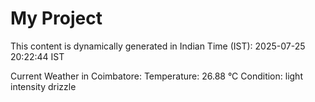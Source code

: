 # My Project

This content is dynamically generated in Indian Time (IST): 2025-07-25 20:22:44 IST


Current Weather in Coimbatore:
Temperature: 26.88 °C
Condition: light intensity drizzle
